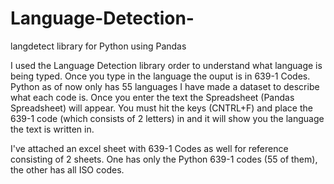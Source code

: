 # Language-Detection-
langdetect library for Python using Pandas

I used the Language Detection library order to understand what language is being typed. 
Once you type in the language the ouput is in 639-1 Codes. 
Python as of now only has 55 languages I have made a dataset to describe what each code is. 
Once you enter the text the Spreadsheet (Pandas Spreadsheet) will appear. 
You must hit the keys (CNTRL+F) and place the 639-1 code (which consists of 2 letters) in and it will show you the language the text is written in.


I've attached an excel sheet with 639-1 Codes as well for reference consisting of 2 sheets.
  One has only the Python 639-1 codes (55 of them), 
  the other has all ISO codes. 
